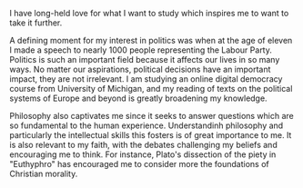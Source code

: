 I have long-held love for what I want to study which inspires me to want to take it further. 

A defining moment for my interest in politics was when at the age of eleven I made a speech to nearly 1000 people representing the Labour Party. Politics is such an important field because it affects our lives in so many ways. No matter our aspirations, political decisions have an important impact, they are not irrelevant. I am studying an online digital democracy course from University of Michigan, and my reading of texts on the political systems of Europe and beyond is greatly broadening my knowledge.

Philosophy also captivates me since it seeks to answer questions which are so fundamental to the human experience. Understandinh philosophy and particularly the intellectual skills this fosters is of great importance to me. It is also relevant to my faith, with the debates challenging my beliefs and encouraging me to think. For instance, Plato's dissection of the piety in "Euthyphro" has encouraged me to consider more the foundations of Christian morality.